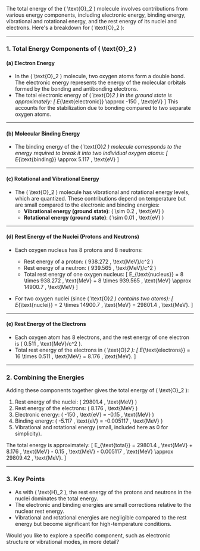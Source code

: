 The total energy of the \( \text{O}_2 \) molecule involves contributions from various energy components, including electronic energy, binding energy, vibrational and rotational energy, and the rest energy of its nuclei and electrons. Here's a breakdown for \( \text{O}_2 \):

---

### **1. Total Energy Components of \( \text{O}_2 \)**

#### **(a) Electron Energy**
- In the \( \text{O}_2 \) molecule, two oxygen atoms form a double bond. The electronic energy represents the energy of the molecular orbitals formed by the bonding and antibonding electrons.
- The total electronic energy of \( \text{O}_2 \) in the ground state is approximately:
  \[
  E_{\text{electronic}} \approx -150 \, \text{eV}
  \]
  This accounts for the stabilization due to bonding compared to two separate oxygen atoms.

---

#### **(b) Molecular Binding Energy**
- The binding energy of the \( \text{O}_2 \) molecule corresponds to the energy required to break it into two individual oxygen atoms:
  \[
  E_{\text{binding}} \approx 5.117 \, \text{eV}
  \]

---

#### **(c) Rotational and Vibrational Energy**
- The \( \text{O}_2 \) molecule has vibrational and rotational energy levels, which are quantized. These contributions depend on temperature but are small compared to the electronic and binding energies:
  - **Vibrational energy (ground state)**: \( \sim 0.2 \, \text{eV} \)
  - **Rotational energy (ground state)**: \( \sim 0.01 \, \text{eV} \)

---

#### **(d) Rest Energy of the Nuclei (Protons and Neutrons)**
- Each oxygen nucleus has 8 protons and 8 neutrons:
  - Rest energy of a proton: \( 938.272 \, \text{MeV}/c^2 \)
  - Rest energy of a neutron: \( 939.565 \, \text{MeV}/c^2 \)
  - Total rest energy of one oxygen nucleus:
    \[
    E_{\text{nucleus}} = 8 \times 938.272 \, \text{MeV} + 8 \times 939.565 \, \text{MeV} \approx 14900.7 \, \text{MeV}
    \]

- For two oxygen nuclei (since \( \text{O}_2 \) contains two atoms):
  \[
  E_{\text{nuclei}} = 2 \times 14900.7 \, \text{MeV} = 29801.4 \, \text{MeV}.
  \]

---

#### **(e) Rest Energy of the Electrons**
- Each oxygen atom has 8 electrons, and the rest energy of one electron is \( 0.511 \, \text{MeV}/c^2 \).
- Total rest energy of the electrons in \( \text{O}_2 \):
  \[
  E_{\text{electrons}} = 16 \times 0.511 \, \text{MeV} = 8.176 \, \text{MeV}.
  \]

---

### **2. Combining the Energies**
Adding these components together gives the total energy of \( \text{O}_2 \):

1. Rest energy of the nuclei: \( 29801.4 \, \text{MeV} \)
2. Rest energy of the electrons: \( 8.176 \, \text{MeV} \)
3. Electronic energy: \( -150 \, \text{eV} = -0.15 \, \text{MeV} \)
4. Binding energy: \( -5.117 \, \text{eV} = -0.005117 \, \text{MeV} \)
5. Vibrational and rotational energy (small, included here as 0 for simplicity).

The total energy is approximately:
\[
E_{\text{total}} = 29801.4 \, \text{MeV} + 8.176 \, \text{MeV} - 0.15 \, \text{MeV} - 0.005117 \, \text{MeV} \approx 29809.42 \, \text{MeV}.
\]

---

### **3. Key Points**
- As with \( \text{H}_2 \), the rest energy of the protons and neutrons in the nuclei dominates the total energy.
- The electronic and binding energies are small corrections relative to the nuclear rest energy.
- Vibrational and rotational energies are negligible compared to the rest energy but become significant for high-temperature conditions.

Would you like to explore a specific component, such as electronic structure or vibrational modes, in more detail?

